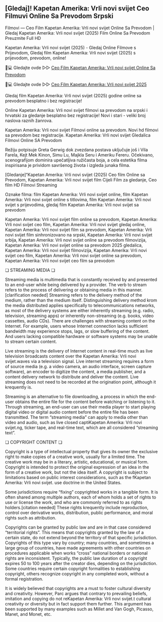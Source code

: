 ## [Gledaj]! Kapetan Amerika: Vrli novi svijet Ceo Filmuvi Online Sa Prevodom Srpski

Filmovi — Ceo Film Kapetan Amerika: Vrli novi svijet Online Sa Prevodom | Gledaj Kapetan Amerika: Vrli novi svijet (2025) Film Online Sa Prevodom Preuzmite Full HD

Kapetan Amerika: Vrli novi svijet (2025) - Gledaj Online Filmove s Prijevodom, Gledaj film Kapetan Amerika: Vrli novi svijet (2025) s prijevodom, prevodom, online!

📱💻 Gledajte ovde ▷▷ [Ceo Film Kapetan Amerika: Vrli novi svijet Online Sa Prevodom](https://t.co/rqlsrOWFaz)

📱💻 Gledajte ovde ▷▷ [Ceo Film Kapetan Amerika: Vrli novi svijet 2025](https://t.co/rqlsrOWFaz)

Gledaj film Kapetan Amerika: Vrli novi svijet (2025) godine online sa prevodom besplatno i bez registracije!

Online Kapetan Amerika: Vrli novi svijet filmovi sa prevodom na srpski i hrvatski za gledanje besplatno bez registracije! Novi i stari - veliki broj naslova raznih žanrova.

Kapetan Amerika: Vrli novi svijet Filmovi online sa prevodom. Novi hd filmovi sa prevodom bez registracije. Kapetan Amerika: Vrli novi svijet Gledalica Filmovi Online SA Prevodom

Režiju potpisuje Greta Gerwig dok zvezdana postava uključuje još i Vila Farela, Kejt Mek Kinon, Simu Lu, Majkla Seru i Ameriku Fereru. Očekivano, scenografijom dominira upečatljiva ružičasta boja, a cela estetika filma inspirisana je prividom savršenog života i izgleda junaka filma.

[Gledanje]“Kapetan Amerika: Vrli novi svijet (2025) Ceo film Online sa Prevodom, Kapetan Amerika: Vrli novi svijet film Cijeli Film za gledanje, Ceo film HD Filmovi Streaming

Oznake filma: film Kapetan Amerika: Vrli novi svijet online, film Kapetan Amerika: Vrli novi svijet online s titlovima, film Kapetan Amerika: Vrli novi svijet s prijevodima, gledaj film Kapetan Amerika: Vrli novi svijet sa prevodom

Kapetan Amerika: Vrli novi svijet film online sa prevodom, Kapetan Amerika: Vrli novi svijet ceo film, Kapetan Amerika: Vrli novi svijet gledaj online, Kapetan Amerika: Vrli novi svijet film sa prevodom, Kapetan Amerika: Vrli novi svijet film sinhronizovano na srpski, Kapetan Amerika: Vrli novi svijet srbija, Kapetan Amerika: Vrli novi svijet online sa prevodom filmovizija, Kapetan Amerika: Vrli novi svijet online sa prevodom 2025 gledalica, Kapetan Amerika: Vrli novi svijet filmovizija, Kapetan Amerika: Vrli novi svijet ceo film, Kapetan Amerika: Vrli novi svijet online sa prevodom, Kapetan Amerika: Vrli novi svijet ceo film sa prevodom

❏ STREAMING MEDIA ❏

Streaming media is multimedia that is constantly received by and presented to an end-user while being delivered by a provider. The verb to stream refers to the process of delivering or obtaining media in this manner.[clarification needed] Streaming refers to the delivery method of the medium, rather than the medium itself. Distinguishing delivery method krom the media distributed applies specifically to telecommunications networks, as most of the delivery systems are either inherently streaming (e.g. radio, television, streaming apps) or inherently non-streaming (e.g. books, video cassettes, audio CDs). There are challenges with streaming content on the Internet. For example, users whose Internet connection lacks sufficient bandwidth may experience stops, lags, or slow buffering of the content. And users lacking compatible hardware or software systems may be unable to stream certain content.

Live streaming is the delivery of Internet content in real-time much as live television broadcasts content over the Kapetan Amerika: Vrli novi svijet.waves via a television signal. Live internet streaming requires a form of source media (e.g. a video camera, an audio interface, screen capture software), an encoder to digitize the content, a media publisher, and a content delivery network to distribute and deliver the content. Live streaming does not need to be recorded at the origination point, although it krequently is.

Streaming is an alternative to file downloading, a process in which the end-user obtains the entire file for the content before watching or listening to it. Through streaming, an end-user can use their media player to start playing digital video or digital audio content before the entire file has been transmitted. The term “streaming media” can apply to media other than video and audio, such as live closed captiKapetan Amerika: Vrli novi svijet.ng, ticker tape, and real-time text, which are all considered “streaming text”.

❏ COPYRIGHT CONTENT ❏

Copyright is a type of intellectual property that gives its owner the exclusive right to make copies of a creative work, usually for a limited time. The creative work may be in a literary, artistic, educational, or musical form. Copyright is intended to protect the original expression of an idea in the form of a creative work, but not the idea itself. A copyright is subject to limitations based on public interest considerations, such as the fKapetan Amerika: Vrli novi svijet. use doctrine in the United States.

Some jurisdictions require “fixing” copyrighted works in a tangible form. It is often shared among multiple authors, each of whom holds a set of rights to use or license the work, and who are commonly referred to as rights holders.[citation needed] These rights krequently include reproduction, control over derivative works, distribution, public performance, and moral rights such as attribution.

Copyrights can be granted by public law and are in that case considered “territorial rights”. This means that copyrights granted by the law of a certain state, do not extend beyond the territory of that specific jurisdiction. Copyrights of this type vary by country; many countries, and sometimes a large group of countries, have made agreements with other countries on procedures applicable when works “cross” national borders or national rights are inconsistent. Typically, the public law duration of a copyright expires 50 to 100 years after the creator dies, depending on the jurisdiction. Some countries require certain copyright formalities to establishing copyright, others recognize copyright in any completed work, without a formal registration.

It is widely believed that copyrights are a must to foster cultural diversity and creativity. However, Parc argues that contrary to prevailing beliefs, imitation and copying do not reKapetan Amerika: Vrli novi svijet.t cultural creativity or diversity but in fact support them further. This argument has been supported by many examples such as Millet and Van Gogh, Picasso, Manet, and Monet, etc.
